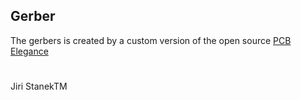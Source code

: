 ## Gerber
The gerbers is created by a custom version of the open source [PCB Elegance](https://github.com/stanekTM/PCB_Elegance)
#
Jiri StanekTM

